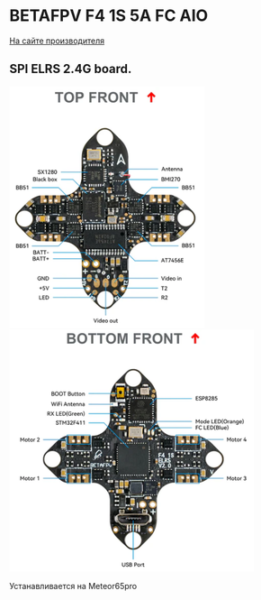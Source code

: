 # BETAFPV F4 1S 5A FC AIO
[На сайте производителя](https://betafpv.com/collections/brushless-flight-controller/products/f4-1s-5a-aio-brushless-flight-controller-elrs-2-4g)

## SPI ELRS 2.4G board.  
![Top Front](BETAFPV_FC_F4_1S_5A_AIO_TopFront.png)
![Bottom Front](BETAFPV_FC_F4_1S_5A_AIO_BottomFront.png)

Устанавливается на Meteor65pro